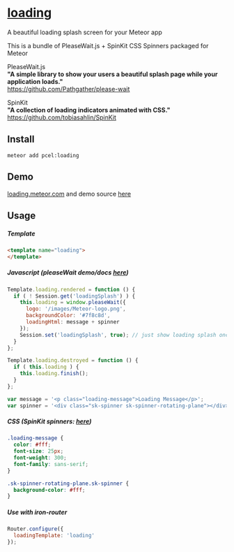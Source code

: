 # [loading](https://loading.meteor.com)

A beautiful loading splash screen for your Meteor app

This is a bundle of PleaseWait.js + SpinKit CSS Spinners packaged for Meteor

PleaseWait.js<br>
**"A simple library to show your users a beautiful splash page while your application loads."**<br>
https://github.com/Pathgather/please-wait

SpinKit<br>
**"A collection of loading indicators animated with CSS."**<br>
https://github.com/tobiasahlin/SpinKit

## Install
```
meteor add pcel:loading
```

## Demo
[loading.meteor.com](https://loading.meteor.com) and demo source [here](https://github.com/pcel/meteor-loading/tree/master/example)


## Usage

##### Template
```html
<template name="loading">
</template>
```

##### Javascript (pleaseWait demo/docs [here](http://pathgather.github.io/please-wait/))
```js
Template.loading.rendered = function () {
  if ( ! Session.get('loadingSplash') ) {
    this.loading = window.pleaseWait({
      logo: '/images/Meteor-logo.png',
      backgroundColor: '#7f8c8d',
      loadingHtml: message + spinner
    });
    Session.set('loadingSplash', true); // just show loading splash once
  }
};

Template.loading.destroyed = function () {
  if ( this.loading ) {
    this.loading.finish();
  }
};

var message = '<p class="loading-message">Loading Message</p>';
var spinner = '<div class="sk-spinner sk-spinner-rotating-plane"></div>';
```

##### CSS (SpinKit spinners: [here](http://tobiasahlin.com/spinkit/))
```css
.loading-message {
  color: #fff;
  font-size: 25px;
  font-weight: 300;
  font-family: sans-serif;
}

.sk-spinner-rotating-plane.sk-spinner {
  background-color: #fff;
}
```

##### Use with iron-router
```js
Router.configure({
  loadingTemplate: 'loading'
});
```
